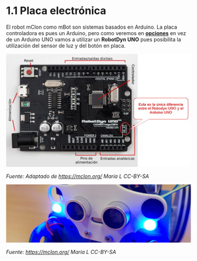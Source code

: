 # 1.1 Placa electrónica

El robot mClon como mBot son sistemas basados en Arduino. La placa controladora es pues un Arduino, pero como veremos en **[opciones](https://catedu.github.io/mClon/propuesta/opciones.html)** en vez de un Arduino UNO vamos a utilizar un **RobotDyn UNO** pues posibilita la utilización del sensor de luz y del botón en placa.

![](/assets/robodyn.jpg)

_Fuente: Adaptado de https://mclon.org/ Maria L CC-BY-SA_

![](/assets/mClon_cabezallo21.jpg)

_Fuente: https://mclon.org/ Maria L      CC-BY-SA_
